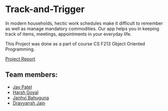 # Track-and-Trigger
In modern households, hectic work schedules make it difficult to remember as well as
manage mandatory commodities. Our app helps you in keeping track of items,
meetings, appointments in your everyday life.

This Project was done as a part of course CS F213 Object Oriented Programming. 

[Project Report](https://github.com/pjay20301/Track-and-Trigger/blob/master/Project-Report.pdf)

## Team members:
* [Jay Patel](https://github.com/pjay20301)
* [Harsh Goyal](https://github.com/HarshGoyal0301)
* [Janhvi Bahuguna](https://github.com/JanhviBahuguna)
* [Dravyansh Jain](https://github.com/Killercoder31)
